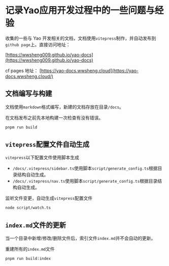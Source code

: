 # 记录Yao应用开发过程中的一些问题与经验

收集的一些与 Yao 开发相关的文档，文档使用`vitepress`制作，并自动发布到`github page`上。直接访问地址：

[https://wwsheng009.github.io/yao-docs](https://wwsheng009.github.io/yao-docs)

cf pages 地址：
[https://yao-docs.wwsheng.cloud](https://yao-docs.wwsheng.cloud/)

## 文档编写与构建

文档使用`markdown`格式编写，新建的文档存放在目录`/docs`。

在文档发布之前先本地构建一次检查有没有错误。

```sh
pnpm run build
```

## `vitepress`配置文件自动生成

`vitepress`以下配置文件使用脚本生成

- `/docs/.vitepress/sidebar.ts`使用脚本`script/generate_config.ts`根据目录结构自动生成。
- `/docs/.vitepress/nav.ts`使用脚本`script/generate_config.ts`根据目录结构自动生成。

监听文件变更，自动生成`vitepress`配置文件

```sh
node script/watch.ts
```

## `index.md`文件的更新

当一个目录中新增/修改/删除文件后，索引文件`index.md`并不会自动的更新。

重建所有的`index.md`文件

```bash
pnpm run build:index
```
